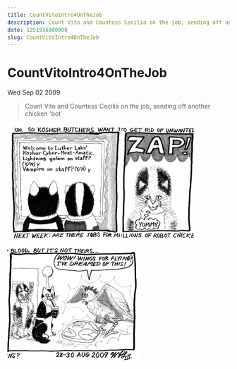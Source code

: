 ```yaml
---
title: CountVitoIntro4OnTheJob
description: Count Vito and Countess Cecilia on the job, sending off another chicken 'bot
date: 1251936000000
slug: CountVitoIntro4OnTheJob
---
```



# CountVitoIntro4OnTheJob

Wed Sep 02 2009

> Count Vito and Countess Cecilia on the job, sending off another chicken 'bot
        
![undefined](2009_09_03_r1p1_PfS-Vito4_1_.png)
![undefined](2009_09_03_r1p2_PfS-Vito4_2_.png)
![undefined](2009_09_03_r1p3_PfS-Vito4_3_.png)

